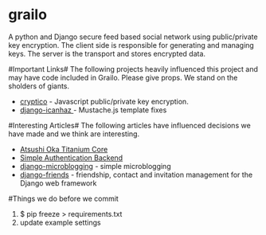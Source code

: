 grailo
======

A python and Django secure feed based social network using public/private key encryption. The client
side is responsible for generating and managing keys. The server is the transport and stores encrypted data.

#Important Links#
The following projects heavily influenced this project and may have code included in Grailo. Please give props.
We stand on the sholders of giants.

* [cryptico](https://github.com/claytantor/cryptico) - Javascript public/private key encryption.
* [django-icanhaz ](https://github.com/carljm/django-icanhaz) - Mustache.js template fixes

#Interesting Articles#
The following articles have influenced decisions we have made and we think are interesting.
* [Atsushi Oka Titanium Core](http://ats.oka.nu/titaniumcore/js/crypto/readme.txt)
* [Simple Authentication Backend](http://www.djangorocks.com/tutorials/creating-a-custom-authentication-backend/creating-a-simple-authentication-backend.html)
* [django-microblogging](https://github.com/skabber/django-microblogging/tree/master/microblogging) - simple microblogging
* [django-friends](https://github.com/jtauber/django-friends) - friendship, contact and invitation management for the Django web framework

#Things we do before we commit

1. $ pip freeze > requirements.txt
2. update example settings